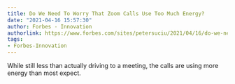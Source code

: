 ```yaml
---
title: Do We Need To Worry That Zoom Calls Use Too Much Energy?
date: "2021-04-16 15:57:30"
author: Forbes - Innovation
authorlink: https://www.forbes.com/sites/petersuciu/2021/04/16/do-we-need-to-worry-that-zoom-calls-use-too-much-energy/
tags:
- Forbes-Innovation
---
```

While still less than actually driving to a meeting, the calls are using more energy than most expect.